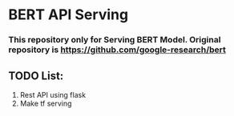 # BERT API Serving 


### This repository only for Serving BERT Model. Original repository is https://github.com/google-research/bert

## TODO List:
1. Rest API using flask
2. Make tf serving

